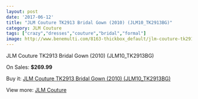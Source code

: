 ```yaml
---
layout: post
date: '2017-06-12'
title: "JLM Couture TK2913 Bridal Gown (2010) (JLM10_TK2913BG)"
category: JLM Couture
tags: ["crazy","dresses","couture","bridal","formal"]
image: http://www.benemulti.com/8163-thickbox_default/jlm-couture-tk2913-bridal-gown-2010-jlm10tk2913bg.jpg
---
```

JLM Couture TK2913 Bridal Gown (2010) (JLM10_TK2913BG)

On Sales: **$269.99**
<a href="https://www.benemulti.com/en/jlm-couture/3127-jlm-couture-tk2913-bridal-gown-2010-jlm10tk2913bg.html"><amp-img layout="responsive" width="600" height="600" src="//www.benemulti.com/8163-thickbox_default/jlm-couture-tk2913-bridal-gown-2010-jlm10tk2913bg.jpg" alt="JLM Couture TK2913 Bridal Gown (2010) (JLM10_TK2913BG) 0" /></a>
<a href="https://www.benemulti.com/en/jlm-couture/3127-jlm-couture-tk2913-bridal-gown-2010-jlm10tk2913bg.html"><amp-img layout="responsive" width="600" height="600" src="//www.benemulti.com/8164-thickbox_default/jlm-couture-tk2913-bridal-gown-2010-jlm10tk2913bg.jpg" alt="JLM Couture TK2913 Bridal Gown (2010) (JLM10_TK2913BG) 1" /></a>

Buy it: [JLM Couture TK2913 Bridal Gown (2010) (JLM10_TK2913BG)](https://www.benemulti.com/en/jlm-couture/3127-jlm-couture-tk2913-bridal-gown-2010-jlm10tk2913bg.html "JLM Couture TK2913 Bridal Gown (2010) (JLM10_TK2913BG)")

View more: [JLM Couture](https://www.benemulti.com/en/33-jlm-couture "JLM Couture")